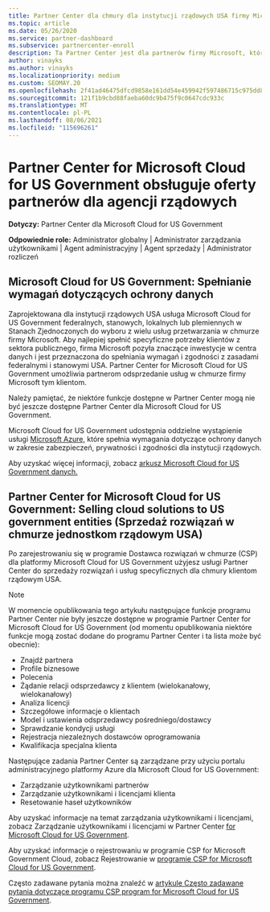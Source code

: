 ```yaml
---
title: Partner Center dla chmury dla instytucji rządowych USA firmy Microsoft
ms.topic: article
ms.date: 05/26/2020
ms.service: partner-dashboard
ms.subservice: partnercenter-enroll
description: Ta Partner Center jest dla partnerów firmy Microsoft, którzy oferują rozwiązania firmy Microsoft w chmurze klientom pracującym z agencjami rządowymi w Stany Zjednoczone.
author: vinayks
ms.author: vinayks
ms.localizationpriority: medium
ms.custom: SEOMAY.20
ms.openlocfilehash: 2f41ad46475dfcd9858e161dd54e459942f597486715c975dd815e778999ff85
ms.sourcegitcommit: 121f1b9cbd88faeba60dc9b475f9c0647cdc933c
ms.translationtype: MT
ms.contentlocale: pl-PL
ms.lasthandoff: 08/06/2021
ms.locfileid: "115696261"
---
```

# <a name="partner-center-for-microsoft-cloud-for-us-government-supports-partner-offers-to-government-agencies"></a>Partner Center for Microsoft Cloud for US Government obsługuje oferty partnerów dla agencji rządowych

**Dotyczy:** Partner Center dla Microsoft Cloud for US Government

**Odpowiednie role:** Administrator globalny | Administrator zarządzania użytkownikami | Agent administracyjny | Agent sprzedaży | Administrator rozliczeń

## <a name="microsoft-cloud-for-us-government-meeting-data-protection-requirements"></a>Microsoft Cloud for US Government: Spełnianie wymagań dotyczących ochrony danych

Zaprojektowana dla instytucji rządowych USA usługa Microsoft Cloud for US Government federalnych, stanowych, lokalnych lub plemiennych w Stanach Zjednoczonych do wyboru z wielu usług przetwarzania w chmurze firmy Microsoft. Aby najlepiej spełnić specyficzne potrzeby klientów z sektora publicznego, firma Microsoft pozyła znaczące inwestycje w centra danych i jest przeznaczona do spełniania wymagań i zgodności z zasadami federalnymi i stanowymi USA. Partner Center for Microsoft Cloud for US Government umożliwia partnerom odsprzedanie usług w chmurze firmy Microsoft tym klientom.

Należy pamiętać, że niektóre funkcje dostępne w Partner Center mogą nie być jeszcze dostępne Partner Center dla Microsoft Cloud for US Government.

Microsoft Cloud for US Government udostępnia oddzielne wystąpienie usługi [Microsoft Azure,](https://azure.microsoft.com/overview/clouds/government/) które spełnia wymagania dotyczące ochrony danych w zakresie zabezpieczeń, prywatności i zgodności dla instytucji rządowych. 

Aby uzyskać więcej informacji, zobacz [arkusz Microsoft Cloud for US Government danych.](https://download.microsoft.com/download/C/9/C/C9CA3002-DFC4-4ADA-841F-DF42AEC042FB/Microsoft_Azure_Government_Datasheet_EN_US.PDF)

## <a name="partner-center-for-microsoft-cloud-for-us-government-selling-cloud-solutions-to-us-government-entities"></a>Partner Center for Microsoft Cloud for US Government: Selling cloud solutions to US government entities (Sprzedaż rozwiązań w chmurze jednostkom rządowym USA)

Po zarejestrowaniu się w programie Dostawca rozwiązań w chmurze (CSP) dla platformy Microsoft Cloud for US Government użyjesz usługi Partner Center do sprzedaży rozwiązań i usług specyficznych dla chmury klientom rządowym USA. 

> [!NOTE]  
> W momencie opublikowania tego artykułu następujące funkcje programu Partner Center nie były jeszcze dostępne w programie Partner Center for Microsoft Cloud for US Government (od momentu opublikowania niektóre funkcje mogą zostać dodane do programu Partner Center i ta lista może być obecnie):

- Znajdź partnera
- Profile biznesowe
- Polecenia
- Żądanie relacji odsprzedawcy z klientem (wielokanałowy, wielokanałowy)
- Analiza licencji
- Szczegółowe informacje o klientach
- Model i ustawienia odsprzedawcy pośredniego/dostawcy
- Sprawdzanie kondycji usługi
- Rejestracja niezależnych dostawców oprogramowania
- Kwalifikacja specjalna klienta

Następujące zadania Partner Center są zarządzane przy użyciu portalu administracyjnego platformy Azure dla Microsoft Cloud for US Government: 

- Zarządzanie użytkownikami partnerów
- Zarządzanie użytkownikami i licencjami klienta
- Resetowanie haseł użytkowników

Aby uzyskać informacje na temat zarządzania użytkownikami i licencjami, zobacz Zarządzanie użytkownikami i licencjami w Partner Center [for Microsoft Cloud for US Government](user-management-in-partner-center-for-microsoft-us-govt-cloud.md).

Aby uzyskać informacje o rejestrowaniu w programie CSP for Microsoft Government Cloud, zobacz Rejestrowanie w [programie CSP for Microsoft Cloud for US Government](enroll-in-csp-for-microsoft-us-govt-cloud.md).

Często zadawane pytania można znaleźć w [artykule Często zadawane pytania dotyczące programu CSP program for Microsoft Cloud for US Government](faq-for-us-govt-cloud.yml).
